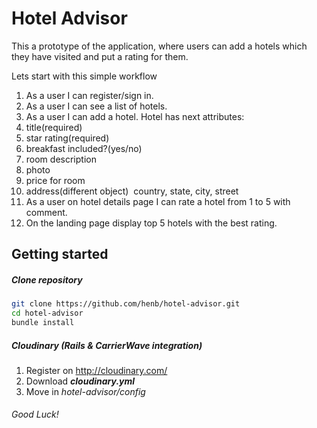 Hotel Advisor
=========
This a prototype of the application, where
users can add a hotels which they have visited and put а rating for them.

Lets start with this simple workflow

1. As a user I can register/sign in.
2. As a user I can see a list of hotels.
3. As a user I can add a hotel.
Hotel has next attributes:
  1. title(required)
  2. star rating(required)
  3. breakfast included?(yes/no)
  4. room description
  5. photo
  6. price for room
  7. address(different object) ­ country, state,  city, street
4. As a user on hotel details page I can rate a hotel from 1 to 5 with comment.
5. On the landing page display top 5 hotels with the best rating.

Getting started
-----------
##### Clone repository
```sh
git clone https://github.com/henb/hotel-advisor.git
cd hotel-advisor
bundle install
```
##### Cloudinary (Rails & CarrierWave integration)

1. Register on http://cloudinary.com/
2. Download ***cloudinary.yml***
3. Move in *hotel-advisor/config*

###### Good Luck!
